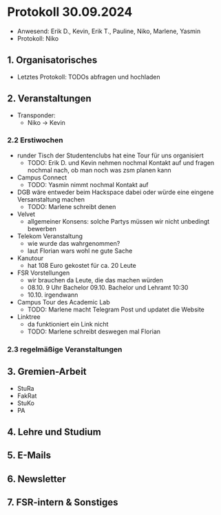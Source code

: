 ---
---

# Protokoll 30.09.2024

* Anwesend: Erik D., Kevin, Erik T., Pauline, Niko, Marlene, Yasmin
* Protokoll: Niko


## 1. Organisatorisches
* Letztes Protokoll: TODOs abfragen und hochladen

## 2. Veranstaltungen
* Transponder:
    * Niko -> Kevin

### 2.2 Erstiwochen
* runder Tisch der Studentenclubs hat eine Tour für uns organisiert
    * TODO: Erik D. und Kevin nehmen nochmal Kontakt auf und fragen nochmal nach, ob man noch was zsm planen kann
* Campus Connect
    * TODO: Yasmin nimmt nochmal Kontakt auf 
* DGB wäre entweder beim Hackspace dabei oder würde eine eingene Versanstaltung machen
    * TODO: Marlene schreibt denen
* Velvet
    * allgemeiner Konsens: solche Partys müssen wir nicht unbedingt bewerben
* Telekom Veranstaltung
    * wie wurde das wahrgenommen?
    * laut Florian wars wohl ne gute Sache
* Kanutour
    * hat 108 Euro gekostet für ca. 20 Leute
* FSR Vorstellungen
    * wir brauchen da Leute, die das machen würden
    * 08.10. 9 Uhr Bachelor
    09.10. Bachelor und Lehramt 10:30
    * 10.10. irgendwann
* Campus Tour des Academic Lab
    * TODO: Marlene macht Telegram Post und updatet die Website
* Linktree
    * da funktioniert ein Link nicht
    * TODO: Marlene schreibt deswegen mal Florian

### 2.3 regelmäßige Veranstaltungen

## 3. Gremien-Arbeit
* StuRa
* FakRat
* StuKo
* PA

## 4. Lehre und Studium

## 5. E-Mails

## 6. Newsletter

## 7. FSR-intern & Sonstiges

